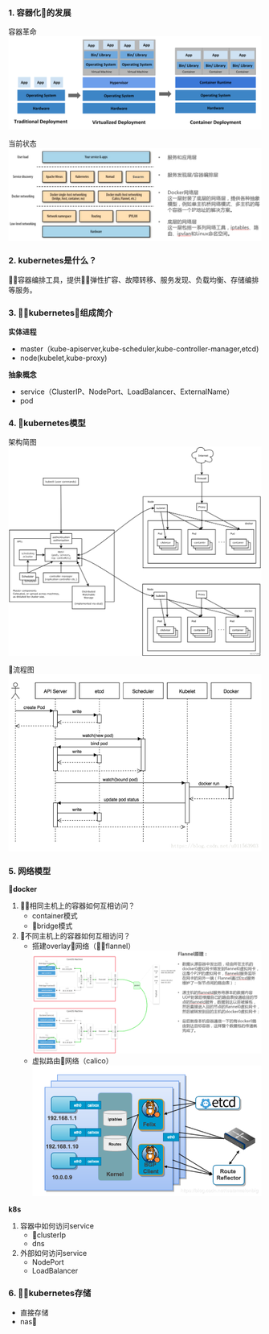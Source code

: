 ### 1. 容器化的发展

容器革命
![container-evolution](../assets/container-evolution.svg)

当前状态
![container-develop](../assets/container-develop.png)

### 2. kubernetes是什么？

容器编排工具，提供弹性扩容、故障转移、服务发现、负载均衡、存储编排等服务。

### 3. kubernetes组成简介

**实体进程**
* master（kube-apiserver,kube-scheduler,kube-controller-manager,etcd)
* node(kubelet,kube-proxy)

**抽象概念**
* service（ClusterIP、NodePort、LoadBalancer、ExternalName）
* pod

### 4. kubernetes模型

架构简图
![k8s-structure](../assets/k8s-structure.png)

流程图
![k8s-flow](../assets/k8s-flow.png)

### 5. 网络模型

**docker**
1. 相同主机上的容器如何互相访问？
    * container模式
    * bridge模式
2. 不同主机上的容器如何互相访问？
    * 搭建overlay网络（flannel）
    ![flannel](../assets/flannel.png)
    * 虚拟路由网络（calico）
    ![calico](../assets/calico.png)

**k8s**
1. 容器中如何访问service
    * clusterIp
    * dns
2. 外部如何访问service
    * NodePort
    * LoadBalancer

### 6. kubernetes存储

* 直接存储
* nas
